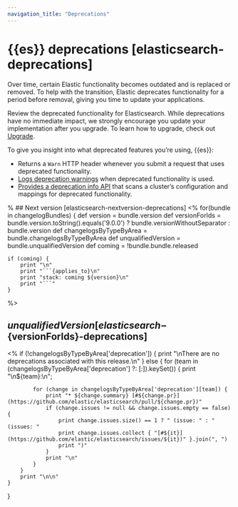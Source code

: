 ```yaml
---
navigation_title: "Deprecations"
---
```


# {{es}} deprecations [elasticsearch-deprecations]

Over time, certain Elastic functionality becomes outdated and is replaced or removed. To help with the transition, Elastic deprecates functionality for a period before removal, giving you time to update your applications.

Review the deprecated functionality for Elasticsearch. While deprecations have no immediate impact, we strongly encourage you update your implementation after you upgrade. To learn how to upgrade, check out [Upgrade](docs-content://deploy-manage/upgrade.md).

To give you insight into what deprecated features you’re using, {{es}}:

* Returns a `Warn` HTTP header whenever you submit a request that uses deprecated functionality.
* [Logs deprecation warnings](docs-content://deploy-manage/monitor/logging-configuration/update-elasticsearch-logging-levels.md#deprecation-logging) when deprecated functionality is used.
* [Provides a deprecation info API](https://www.elastic.co/docs/api/doc/elasticsearch/operation/operation-migration-deprecations) that scans a cluster’s configuration and mappings for deprecated functionality.

% ## Next version [elasticsearch-nextversion-deprecations]
<%
for(bundle in changelogBundles) {
    def version = bundle.version
    def versionForIds = bundle.version.toString().equals('9.0.0') ? bundle.versionWithoutSeparator : bundle.version
    def changelogsByTypeByArea = bundle.changelogsByTypeByArea
    def unqualifiedVersion = bundle.unqualifiedVersion
    def coming = !bundle.bundle.released

    if (coming) {
        print "\n"
        print "```{applies_to}\n"
        print "stack: coming ${version}\n"
        print "```"
    }
%>
## ${unqualifiedVersion} [elasticsearch-${versionForIds}-deprecations]
<%
    if (!changelogsByTypeByArea['deprecation']) {
        print "\nThere are no deprecations associated with this release.\n"
    } else {
        for (team in (changelogsByTypeByArea['deprecation'] ?: [:]).keySet()) {
            print "\n${team}:\n";

            for (change in changelogsByTypeByArea['deprecation'][team]) {
                print "* ${change.summary} [#${change.pr}](https://github.com/elastic/elasticsearch/pull/${change.pr})"
                if (change.issues != null && change.issues.empty == false) {
                    print change.issues.size() == 1 ? " (issue: " : " (issues: "
                    print change.issues.collect { "[#${it}](https://github.com/elastic/elasticsearch/issues/${it})" }.join(", ")
                    print ")"
                }
                print "\n"
            }
        }
        print "\n\n"
    }
}
